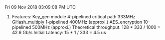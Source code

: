 Fri 09 Nov 2018 03:09:08 PM UTC
1. Features:
	Key_gen module  4-pipelined  critical path 333MHz
    GHash_multiply  1-pipelined                400MHz (approxi.)
    AES_encryption 10-pipelined                500MHz (approxi.)
	Theoretical throughput: 128 * 333 / 1000 = 42.6 Gb/s
	Initial Latency:        15 * 1 / 333     = 4.5  us
